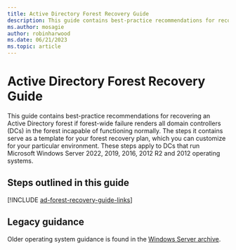 ```yaml
---
title: Active Directory Forest Recovery Guide 
description: This guide contains best-practice recommendations for recovering an Active Directory forest if forest-wide failure renders all domain controllers (DCs) in the forest incapable of functioning normally. The steps it contains serve as a template for your forest recovery plan, which you can customize for your particular environment. These steps apply to DCs that run Microsoft Windows Server 2022, 2019, 2016, 2012 R2 and 2012 operating systems.
ms.author: mosagie
author: robinharwood
ms.date: 06/21/2023
ms.topic: article
---
```


# Active Directory Forest Recovery Guide

> 

This guide contains best-practice recommendations for recovering an Active Directory forest if forest-wide failure renders all domain controllers (DCs) in
the forest incapable of functioning normally. The steps it contains serve as a template for your forest recovery plan, which you can customize for your
particular environment. These steps apply to DCs that run Microsoft Windows Server 2022, 2019, 2016, 2012 R2 and 2012 operating systems.

## Steps outlined in this guide

[!INCLUDE [ad-forest-recovery-guide-links](includes/ad-forest-recovery-guide-links.md)]

## Legacy guidance

Older operating system guidance is found in the [Windows Server archive](/previous-versions/windows/).

